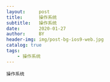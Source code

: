 ```yaml
---
layout:     post
title:      操作系统
subtitle:   操作系统
date:       2020-01-27
author:     BY
header-img: img/post-bg-ios9-web.jpg
catalog: true
tags:
    - 操作系统
---
```


```
操作系统


```

